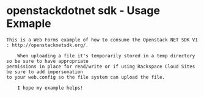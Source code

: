 openstackdotnet sdk - Usage Exmaple
====================

	This is a Web Forms example of how to consume the Openstack NET SDK V1 : http://openstacknetsdk.org/.

        When uploading a file it's temporarily stored in a temp directory so be sure to have appropriate 
	permissions in place for read/write or if using Rackspace Cloud Sites be sure to add impersonation 
	to your web.config so the file system can upload the file.
        
        I hope my example helps!
        